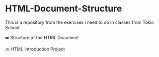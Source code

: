 # HTML-Document-Structure

This is a repository from the exercises I need to do in classes from Tokio School.

➡️ Structure of the HTML Document

🔜 HTML Introduction Project
